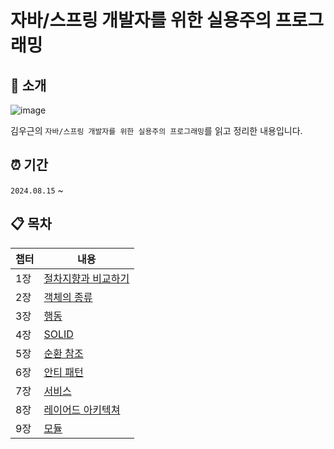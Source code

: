 # 자바/스프링 개발자를 위한 실용주의 프로그래밍

## 📗 소개

![image](https://github.com/user-attachments/assets/e253f00b-91ab-4b42-bc38-627062a21ae6)


김우근의 `자바/스프링 개발자를 위한 실용주의 프로그래밍`를 읽고 정리한 내용입니다.

## ⏰ 기간

`2024.08.15` ~

## 📋 목차

| 챕터 | 내용                |
| ------- | ------------------- |
| 1장     | [절차지향과 비교하기](https://github.com/hongik-jabda/pragmatic-programming/blob/main/1%EC%9E%A5/%EC%A0%88%EC%B0%A8%EC%A7%80%ED%96%A5%EA%B3%BC%EB%B9%84%EA%B5%90%ED%95%98%EA%B8%B0.md) |
| 2장     | [객체의 종류](https://github.com/hongik-jabda/pragmatic-programming/blob/main/2%EC%9E%A5/%EA%B0%9D%EC%B2%B4%EC%9D%98%20%EC%A2%85%EB%A5%98.md)         |
| 3장     | [행동](https://github.com/hongik-jabda/pragmatic-programming/blob/main/3%EC%9E%A5/%ED%96%89%EB%8F%99_%EC%9D%B4%EC%B0%BD%EA%B7%BC.md)                |
| 4장     | [SOLID](https://github.com/hongik-jabda/pragmatic-programming/blob/main/4%EC%9E%A5/SOLID.md)               |
| 5장     | [순환 참조](https://github.com/hongik-jabda/pragmatic-programming/blob/main/5%EC%9E%A5/%EC%88%9C%ED%99%98%EC%B0%B8%EC%A1%B0.md)           |
| 6장     | [안티 패턴](https://github.com/hongik-jabda/pragmatic-programming/blob/main/6%EC%9E%A5/%EC%95%88%ED%8B%B0%ED%8C%A8%ED%84%B4.md)           |
| 7장     | [서비스](https://github.com/hongik-jabda/pragmatic-programming/blob/main/7%EC%9E%A5/%EC%84%9C%EB%B9%84%EC%8A%A4.md)              |
| 8장     | [레이어드 아키텍쳐](https://github.com/hongik-jabda/pragmatic-programming/blob/main/8%EC%9E%A5/%EB%A0%88%EC%9D%B4%EC%96%B4%EB%93%9C%20%EC%95%84%ED%82%A4%ED%85%8D%EC%B2%98.md)  |
| 9장     | [모듈](https://github.com/hongik-jabda/pragmatic-programming/blob/main/9%EC%9E%A5/9%EC%9E%A5.md)               |
